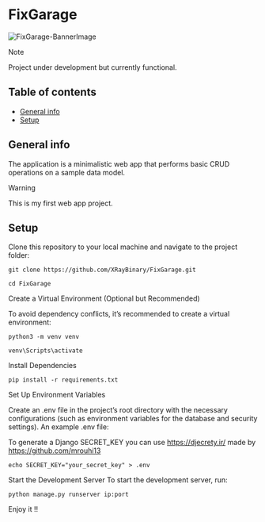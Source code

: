 # FixGarage

![FixGarage-BannerImage](https://github.com/XRayBinary/assets/blob/main/FixGarage-1280x640.png?raw=true)

> [!NOTE]  
> Project under development but currently functional.

## Table of contents
* [General info](#general-info)
* [Setup](#setup)

## General info

The application is a minimalistic web app that performs basic CRUD operations on a sample data model.

> [!WARNING]  
> This is my first web app project.

## Setup

Clone this repository to your local machine and navigate to the project folder:

```
git clone https://github.com/XRayBinary/FixGarage.git

cd FixGarage
```

Create a Virtual Environment (Optional but Recommended)

To avoid dependency conflicts, it’s recommended to create a virtual environment:

```
python3 -m venv venv

venv\Scripts\activate
```
Install Dependencies

```
pip install -r requirements.txt
```

Set Up Environment Variables

Create an .env file in the project’s root directory with the necessary configurations (such as environment variables for the database and security settings). 
An example .env file:

To generate a Django SECRET_KEY you can use https://djecrety.ir/ made by https://github.com/mrouhi13

```
echo SECRET_KEY="your_secret_key" > .env
```

Start the Development Server
To start the development server, run:

```
python manage.py runserver ip:port
```

Enjoy it !!

